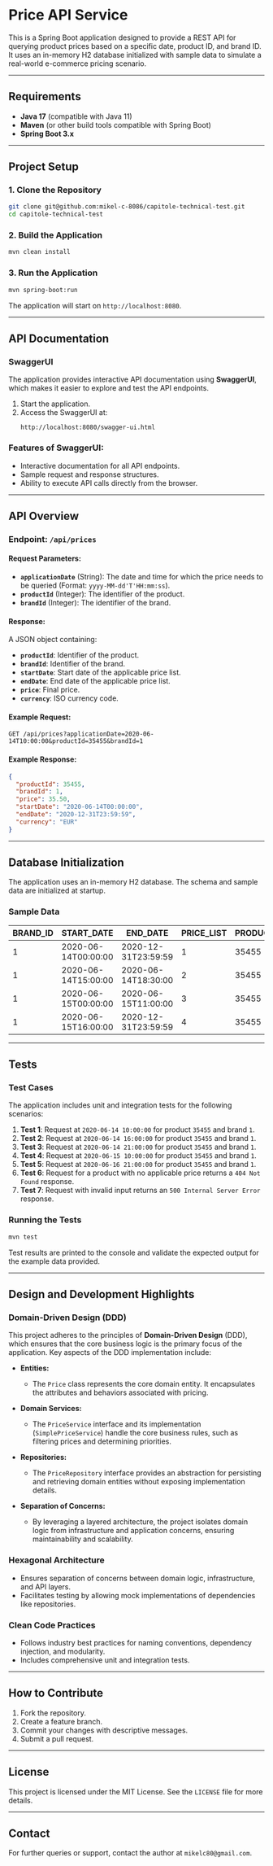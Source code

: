 
# Price API Service

This is a Spring Boot application designed to provide a REST API for querying product prices based on a specific date, product ID, and brand ID. It uses an in-memory H2 database initialized with sample data to simulate a real-world e-commerce pricing scenario.

---

## Requirements

- **Java 17** (compatible with Java 11)
- **Maven** (or other build tools compatible with Spring Boot)
- **Spring Boot 3.x**

---

## Project Setup

### 1. Clone the Repository
```bash
git clone git@github.com:mikel-c-8086/capitole-technical-test.git
cd capitole-technical-test
```

### 2. Build the Application
```bash
mvn clean install
```

### 3. Run the Application
```bash
mvn spring-boot:run
```

The application will start on `http://localhost:8080`.

---

## API Documentation

### SwaggerUI

The application provides interactive API documentation using **SwaggerUI**, which makes it easier to explore and test the API endpoints.

1. Start the application.
2. Access the SwaggerUI at:
   ```
   http://localhost:8080/swagger-ui.html
   ```

### Features of SwaggerUI:
- Interactive documentation for all API endpoints.
- Sample request and response structures.
- Ability to execute API calls directly from the browser.

---

## API Overview

### Endpoint: `/api/prices`

#### Request Parameters:
- **`applicationDate`** (String): The date and time for which the price needs to be queried (Format: `yyyy-MM-dd'T'HH:mm:ss`).
- **`productId`** (Integer): The identifier of the product.
- **`brandId`** (Integer): The identifier of the brand.

#### Response:
A JSON object containing:
- **`productId`**: Identifier of the product.
- **`brandId`**: Identifier of the brand.
- **`startDate`**: Start date of the applicable price list.
- **`endDate`**: End date of the applicable price list.
- **`price`**: Final price.
- **`currency`**: ISO currency code.

#### Example Request:
```http
GET /api/prices?applicationDate=2020-06-14T10:00:00&productId=35455&brandId=1
```

#### Example Response:
```json
{
  "productId": 35455,
  "brandId": 1, 
  "price": 35.50,
  "startDate": "2020-06-14T00:00:00",
  "endDate": "2020-12-31T23:59:59",
  "currency": "EUR"
}
```

---

## Database Initialization

The application uses an in-memory H2 database. The schema and sample data are initialized at startup.

### Sample Data

| BRAND_ID | START_DATE              | END_DATE                | PRICE_LIST | PRODUCT_ID | PRIORITY | PRICE  | CURR |
|----------|-------------------------|-------------------------|------------|------------|----------|--------|------|
| 1        | 2020-06-14T00:00:00    | 2020-12-31T23:59:59    | 1          | 35455      | 0        | 35.50  | EUR  |
| 1        | 2020-06-14T15:00:00    | 2020-06-14T18:30:00    | 2          | 35455      | 1        | 25.45  | EUR  |
| 1        | 2020-06-15T00:00:00    | 2020-06-15T11:00:00    | 3          | 35455      | 1        | 30.50  | EUR  |
| 1        | 2020-06-15T16:00:00    | 2020-12-31T23:59:59    | 4          | 35455      | 1        | 38.95  | EUR  |

---

## Tests

### Test Cases

The application includes unit and integration tests for the following scenarios:

1. **Test 1**: Request at `2020-06-14 10:00:00` for product `35455` and brand `1`.
2. **Test 2**: Request at `2020-06-14 16:00:00` for product `35455` and brand `1`.
3. **Test 3**: Request at `2020-06-14 21:00:00` for product `35455` and brand `1`.
4. **Test 4**: Request at `2020-06-15 10:00:00` for product `35455` and brand `1`.
5. **Test 5**: Request at `2020-06-16 21:00:00` for product `35455` and brand `1`.
6. **Test 6**: Request for a product with no applicable price returns a `404 Not Found` response.
7. **Test 7**: Request with invalid input returns an `500 Internal Server Error` response.

### Running the Tests
```bash
mvn test
```

Test results are printed to the console and validate the expected output for the example data provided.

---

## Design and Development Highlights

### Domain-Driven Design (DDD)

This project adheres to the principles of **Domain-Driven Design** (DDD), which ensures that the core business logic is the primary focus of the application. Key aspects of the DDD implementation include:

- **Entities:**
    - The `Price` class represents the core domain entity. It encapsulates the attributes and behaviors associated with pricing.

- **Domain Services:**
    - The `PriceService` interface and its implementation (`SimplePriceService`) handle the core business rules, such as filtering prices and determining priorities.

- **Repositories:**
    - The `PriceRepository` interface provides an abstraction for persisting and retrieving domain entities without exposing implementation details.

- **Separation of Concerns:**
    - By leveraging a layered architecture, the project isolates domain logic from infrastructure and application concerns, ensuring maintainability and scalability.

### Hexagonal Architecture

- Ensures separation of concerns between domain logic, infrastructure, and API layers.
- Facilitates testing by allowing mock implementations of dependencies like repositories.

### Clean Code Practices

- Follows industry best practices for naming conventions, dependency injection, and modularity.
- Includes comprehensive unit and integration tests.

---

## How to Contribute

1. Fork the repository.
2. Create a feature branch.
3. Commit your changes with descriptive messages.
4. Submit a pull request.

---

## License

This project is licensed under the MIT License. See the `LICENSE` file for more details.

---

## Contact

For further queries or support, contact the author at `mikelc80@gmail.com`.
